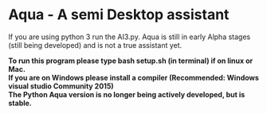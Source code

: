# Aqua - A semi Desktop assistant
If you are using python 3 run the AI3.py.
 Aqua is still in early Alpha stages (still being developed) and is not a true assistant yet.
 
 <b> To run this program please type bash setup.sh (in terminal) if on linux or Mac. <br></b>
 <b> If you are on Windows please install a compiler (Recommended: Windows visual studio Community 2015)</b>
 <br><b> The Python Aqua version is no longer being actively developed, but is stable.</b>
